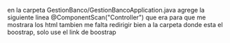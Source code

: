 en la carpeta GestionBanco/GestionBancoApplication.java agrege la siguiente linea @ComponentScan("Controller") que era para que me mostrara los html
tambien me falta redirigir bien a la carpeta donde esta el boostrap, solo use el link de boostrap

